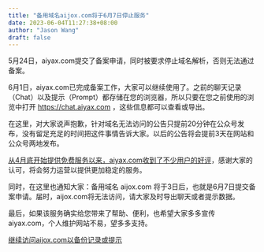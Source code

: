 ```yaml
---
title: "备用域名aijox.com将于6月7日停止服务"
date: 2023-06-04T11:27:38+08:00
author: "Jason Wang"
draft: false
---
```

5月24日，aiyax.com提交了备案申请，同时被要求停止域名解析，否则无法通过备案。

6月1日，aiyax.com已完成备案工作，大家可以继续使用了。之前的聊天记录（Chat）以及提示（Prompt）都存储在您的浏览器，所以只要在您之前使用的浏览中打开 https://chat.aiyax.com ，这些信息都可以查看或导出。

在这里，对大家说声抱歉，针对域名无法访问的公告只提前20分钟在公众号发布，没有留足充足的时间把这件事情告诉大家。以后的公告将会提前3天在网站和公众号两地发布。

[从4月底开始提供免费服务以来，aiyax.com收到了不少用户的好评](https://mp.weixin.qq.com/s?__biz=MzIyNTA0OTg2Mw==&mid=2651198659&idx=1&sn=66d88575888a1c9021c588f152fbc1f2&chksm=f3f718abc48091bd79c02ec5109b7907efdedf2ec774c7455e872b6f7946e1d4eecf9ad00c7f&token=146678598&lang=zh_CN#rd)，感谢大家的认可，将会努力运营以提供更加稳定的服务。

同时，在这里也通知大家：备用域名 aijox.com 将于3日后，也就是6月7日提交备案申请。届时，aijox.com将无法访问，请大家及时导出聊天或者提示数据。

最后，如果该服务确实给您带来了帮助、便利，也希望大家多多宣传 aiyax.com，个人维护网站不易，望多多支持。

[继续访问aijox.com以备份记录或提示](http://www.aijox.com)
